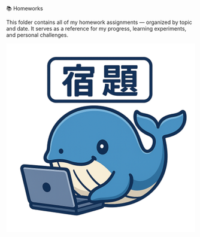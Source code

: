 📚 Homeworks

This folder contains all of my homework assignments — organized by topic and date.
It serves as a reference for my progress, learning experiments, and personal challenges.

![LapKujira](../Assets/images/lapkujira.png)
